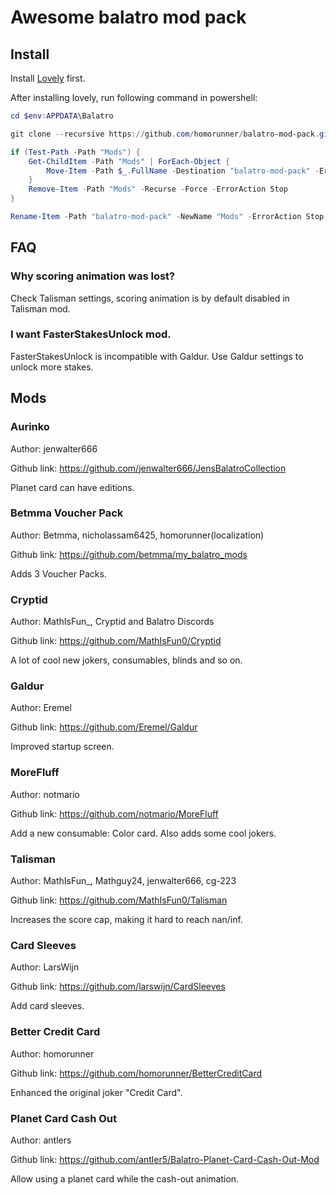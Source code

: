 # Awesome balatro mod pack

## Install

Install [Lovely](https://github.com/ethangreen-dev/lovely-injector) first.

After installing lovely, run following command in powershell:

```powershell
cd $env:APPDATA\Balatro

git clone --recursive https://github.com/homorunner/balatro-mod-pack.git

if (Test-Path -Path "Mods") {
    Get-ChildItem -Path "Mods" | ForEach-Object {
        Move-Item -Path $_.FullName -Destination "balatro-mod-pack" -ErrorAction Stop
    }
    Remove-Item -Path "Mods" -Recurse -Force -ErrorAction Stop
}

Rename-Item -Path "balatro-mod-pack" -NewName "Mods" -ErrorAction Stop
```

## FAQ

### Why scoring animation was lost?

Check Talisman settings, scoring animation is by default disabled in Talisman mod.

### I want FasterStakesUnlock mod.

FasterStakesUnlock is incompatible with Galdur. Use Galdur settings to unlock more stakes.

## Mods

### Aurinko

Author: jenwalter666

Github link: https://github.com/jenwalter666/JensBalatroCollection

Planet card can have editions.

### Betmma Voucher Pack

Author: Betmma, nicholassam6425, homorunner(localization)

Github link: https://github.com/betmma/my_balatro_mods

Adds 3 Voucher Packs.

### Cryptid

Author: MathIsFun_, Cryptid and Balatro Discords

Github link: https://github.com/MathIsFun0/Cryptid

A lot of cool new jokers, consumables, blinds and so on.

### Galdur

Author: Eremel

Github link: https://github.com/Eremel/Galdur

Improved startup screen.

### MoreFluff

Author: notmario

Github link: https://github.com/notmario/MoreFluff

Add a new consumable: Color card. Also adds some cool jokers.

### Talisman

Author: MathIsFun_, Mathguy24, jenwalter666, cg-223

Github link: https://github.com/MathIsFun0/Talisman

Increases the score cap, making it hard to reach nan/inf.

### Card Sleeves

Author: LarsWijn

Github link: https://github.com/larswijn/CardSleeves

Add card sleeves.

### Better Credit Card

Author: homorunner

Github link: https://github.com/homorunner/BetterCreditCard

Enhanced the original joker "Credit Card".

### Planet Card Cash Out

Author: antlers

Github link: https://github.com/antler5/Balatro-Planet-Card-Cash-Out-Mod

Allow using a planet card while the cash-out animation.

